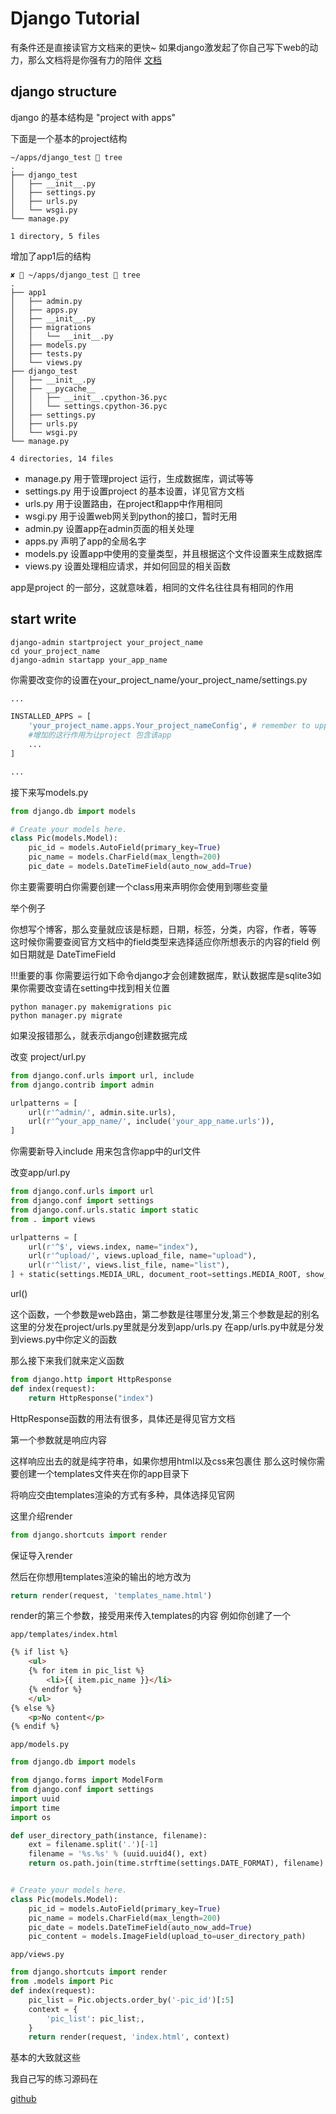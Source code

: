# Django Tutorial
有条件还是直接读官方文档来的更快~
如果django激发起了你自己写下web的动力，那么文档将是你强有力的陪伴
[文档](https://docs.djangoproject.com/en/1.11/)
## django structure

django 的基本结构是 "project with apps"

下面是一个基本的project结构
``` shell
~/apps/django_test  tree
.
├── django_test
│   ├── __init__.py
│   ├── settings.py
│   ├── urls.py
│   └── wsgi.py
└── manage.py

1 directory, 5 files

```

增加了app1后的结构

``` shell
✘  ~/apps/django_test  tree 
.
├── app1
│   ├── admin.py
│   ├── apps.py
│   ├── __init__.py
│   ├── migrations
│   │   └── __init__.py
│   ├── models.py
│   ├── tests.py
│   └── views.py
├── django_test
│   ├── __init__.py
│   ├── __pycache__
│   │   ├── __init__.cpython-36.pyc
│   │   └── settings.cpython-36.pyc
│   ├── settings.py
│   ├── urls.py
│   └── wsgi.py
└── manage.py

4 directories, 14 files

```
- manage.py 用于管理project 运行，生成数据库，调试等等
- settings.py 用于设置project 的基本设置，详见官方文档
- urls.py 用于设置路由，在project和app中作用相同
- wsgi.py 用于设置web网关到python的接口，暂时无用
- admin.py 设置app在admin页面的相关处理
- apps.py 声明了app的全局名字
- models.py 设置app中使用的变量类型，并且根据这个文件设置来生成数据库
- views.py 设置处理相应请求，并如何回显的相关函数

app是project 的一部分，这就意味着，相同的文件名往往具有相同的作用
   
## start write
``` shell
django-admin startproject your_project_name
cd your_project_name
django-admin startapp your_app_name

```
你需要改变你的设置在your_project_name/your_project_name/settings.py

``` python
...

INSTALLED_APPS = [
    'your_project_name.apps.Your_project_nameConfig', # remember to uppercase like PicConfig
    #增加的这行作用为让project 包含该app
    ...
]

...
```

接下来写models.py

``` python
from django.db import models

# Create your models here.
class Pic(models.Model):
    pic_id = models.AutoField(primary_key=True)
    pic_name = models.CharField(max_length=200)
    pic_date = models.DateTimeField(auto_now_add=True)

```
你主要需要明白你需要创建一个class用来声明你会使用到哪些变量

举个例子

你想写个博客，那么变量就应该是标题，日期，标签，分类，内容，作者，等等
这时候你需要查阅官方文档中的field类型来选择适应你所想表示的内容的field
例如日期就是 DateTimeField

!!!重要的事
你需要运行如下命令django才会创建数据库，默认数据库是sqlite3如果你需要改变请在setting中找到相关位置

``` shell
python manager.py makemigrations pic
python manager.py migrate
```

如果没报错那么，就表示django创建数据完成

改变 project/url.py

``` python
from django.conf.urls import url, include
from django.contrib import admin

urlpatterns = [
    url(r'^admin/', admin.site.urls),
    url(r'^your_app_name/', include('your_app_name.urls')),
]

```
你需要新导入include 用来包含你app中的url文件


改变app/url.py

``` python
from django.conf.urls import url
from django.conf import settings
from django.conf.urls.static import static
from . import views

urlpatterns = [
    url(r'^$', views.index, name="index"),
    url(r'^upload/', views.upload_file, name="upload"),
    url(r'^list/', views.list_file, name="list"),
] + static(settings.MEDIA_URL, document_root=settings.MEDIA_ROOT, show_indexes=True)

```
url()

这个函数，一个参数是web路由，第二参数是往哪里分发,第三个参数是起的别名
这里的分发在project/urls.py里就是分发到app/urls.py
在app/urls.py中就是分发到views.py中你定义的函数

那么接下来我们就来定义函数

``` python
from django.http import HttpResponse
def index(request):
    return HttpResponse("index")

```
HttpResponse函数的用法有很多，具体还是得见官方文档

第一个参数就是响应内容

这样响应出去的就是纯字符串，如果你想用html以及css来包裹住
那么这时候你需要创建一个templates文件夹在你的app目录下

将响应交由templates渲染的方式有多种，具体选择见官网

这里介绍render

``` python
from django.shortcuts import render
```
保证导入render

然后在你想用templates渲染的输出的地方改为
``` python
return render(request, 'templates_name.html')
```

render的第三个参数，接受用来传入templates的内容
例如你创建了一个

`app/templates/index.html`

``` html
{% if list %}
    <ul>
    {% for item in pic_list %}
        <li>{{ item.pic_name }}</li>
    {% endfor %}
    </ul>
{% else %}
    <p>No content</p>
{% endif %}
```

`app/models.py`
``` python
from django.db import models

from django.forms import ModelForm
from django.conf import settings
import uuid
import time
import os

def user_directory_path(instance, filename):
    ext = filename.split('.')[-1]
    filename = '%s.%s' % (uuid.uuid4(), ext)
    return os.path.join(time.strftime(settings.DATE_FORMAT), filename)


# Create your models here.
class Pic(models.Model):
    pic_id = models.AutoField(primary_key=True)
    pic_name = models.CharField(max_length=200)
    pic_date = models.DateTimeField(auto_now_add=True)
    pic_content = models.ImageField(upload_to=user_directory_path)

```

`app/views.py`

```python
from django.shortcuts import render
from .models import Pic
def index(request):
    pic_list = Pic.objects.order_by('-pic_id')[:5]
    context = {
        'pic_list': pic_list;,
    }
    return render(request, 'index.html', context)
```

基本的大致就这些

我自己写的练习源码在

[github](https://github.com/C1tas/hack_web)

